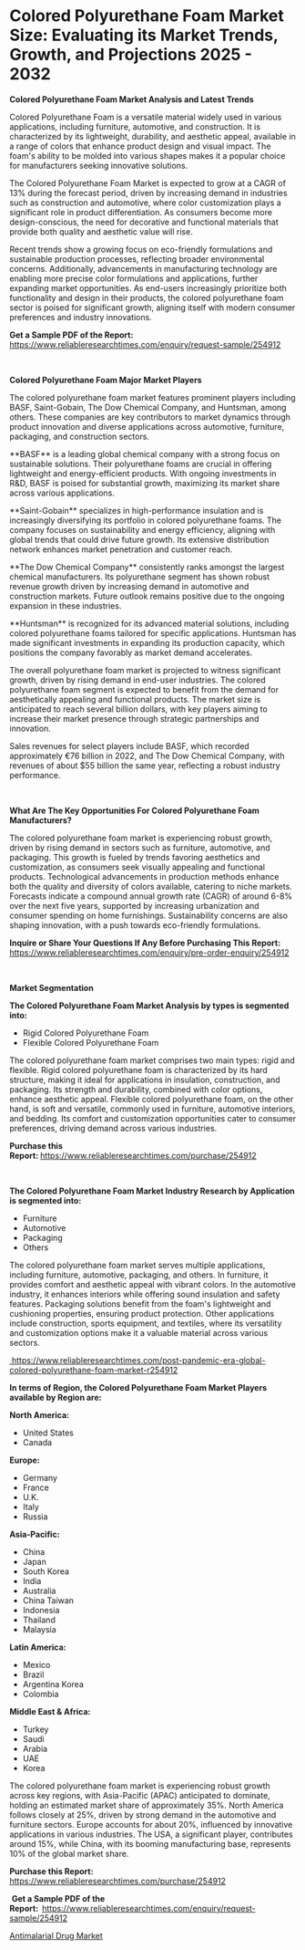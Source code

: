 <p><h1>Colored Polyurethane Foam Market Size: Evaluating its Market Trends, Growth, and Projections 2025 - 2032</h1></p><p><strong>Colored Polyurethane Foam Market Analysis and Latest Trends</strong></p>
<p><p>Colored Polyurethane Foam is a versatile material widely used in various applications, including furniture, automotive, and construction. It is characterized by its lightweight, durability, and aesthetic appeal, available in a range of colors that enhance product design and visual impact. The foam's ability to be molded into various shapes makes it a popular choice for manufacturers seeking innovative solutions.</p><p>The Colored Polyurethane Foam Market is expected to grow at a CAGR of 13% during the forecast period, driven by increasing demand in industries such as construction and automotive, where color customization plays a significant role in product differentiation. As consumers become more design-conscious, the need for decorative and functional materials that provide both quality and aesthetic value will rise.</p><p>Recent trends show a growing focus on eco-friendly formulations and sustainable production processes, reflecting broader environmental concerns. Additionally, advancements in manufacturing technology are enabling more precise color formulations and applications, further expanding market opportunities. As end-users increasingly prioritize both functionality and design in their products, the colored polyurethane foam sector is poised for significant growth, aligning itself with modern consumer preferences and industry innovations.</p></p>
<p><strong>Get a Sample PDF of the Report:&nbsp;</strong> <a href="https://www.reliableresearchtimes.com/enquiry/request-sample/254912?utm_campaign=3386&utm_medium=2&utm_source=Github&utm_content=ia&utm_term=30032025&utm_id=colored-polyurethane-foam">https://www.reliableresearchtimes.com/enquiry/request-sample/254912</a></p>
<p>&nbsp;</p>
<p><strong>Colored Polyurethane Foam Major Market Players</strong></p>
<p><p>The colored polyurethane foam market features prominent players including BASF, Saint-Gobain, The Dow Chemical Company, and Huntsman, among others. These companies are key contributors to market dynamics through product innovation and diverse applications across automotive, furniture, packaging, and construction sectors.</p><p>**BASF** is a leading global chemical company with a strong focus on sustainable solutions. Their polyurethane foams are crucial in offering lightweight and energy-efficient products. With ongoing investments in R&D, BASF is poised for substantial growth, maximizing its market share across various applications.</p><p>**Saint-Gobain** specializes in high-performance insulation and is increasingly diversifying its portfolio in colored polyurethane foams. The company focuses on sustainability and energy efficiency, aligning with global trends that could drive future growth. Its extensive distribution network enhances market penetration and customer reach.</p><p>**The Dow Chemical Company** consistently ranks amongst the largest chemical manufacturers. Its polyurethane segment has shown robust revenue growth driven by increasing demand in automotive and construction markets. Future outlook remains positive due to the ongoing expansion in these industries.</p><p>**Huntsman** is recognized for its advanced material solutions, including colored polyurethane foams tailored for specific applications. Huntsman has made significant investments in expanding its production capacity, which positions the company favorably as market demand accelerates.</p><p>The overall polyurethane foam market is projected to witness significant growth, driven by rising demand in end-user industries. The colored polyurethane foam segment is expected to benefit from the demand for aesthetically appealing and functional products. The market size is anticipated to reach several billion dollars, with key players aiming to increase their market presence through strategic partnerships and innovation.</p><p>Sales revenues for select players include BASF, which recorded approximately €76 billion in 2022, and The Dow Chemical Company, with revenues of about $55 billion the same year, reflecting a robust industry performance.</p></p>
<p>&nbsp;</p>
<p><strong>What Are The Key Opportunities For Colored Polyurethane Foam Manufacturers?</strong></p>
<p><p>The colored polyurethane foam market is experiencing robust growth, driven by rising demand in sectors such as furniture, automotive, and packaging. This growth is fueled by trends favoring aesthetics and customization, as consumers seek visually appealing and functional products. Technological advancements in production methods enhance both the quality and diversity of colors available, catering to niche markets. Forecasts indicate a compound annual growth rate (CAGR) of around 6-8% over the next five years, supported by increasing urbanization and consumer spending on home furnishings. Sustainability concerns are also shaping innovation, with a push towards eco-friendly formulations.</p></p>
<p><strong>Inquire or Share Your Questions If Any Before Purchasing This Report:</strong> <a href="https://www.reliableresearchtimes.com/enquiry/pre-order-enquiry/254912?utm_campaign=3386&utm_medium=2&utm_source=Github&utm_content=ia&utm_term=30032025&utm_id=colored-polyurethane-foam">https://www.reliableresearchtimes.com/enquiry/pre-order-enquiry/254912</a></p>
<p>&nbsp;</p>
<p><strong>Market Segmentation</strong></p>
<p><strong>The Colored Polyurethane Foam Market Analysis by types is segmented into:</strong></p>
<p><ul><li>Rigid Colored Polyurethane Foam</li><li>Flexible Colored Polyurethane Foam</li></ul></p>
<p><p>The colored polyurethane foam market comprises two main types: rigid and flexible. Rigid colored polyurethane foam is characterized by its hard structure, making it ideal for applications in insulation, construction, and packaging. Its strength and durability, combined with color options, enhance aesthetic appeal. Flexible colored polyurethane foam, on the other hand, is soft and versatile, commonly used in furniture, automotive interiors, and bedding. Its comfort and customization opportunities cater to consumer preferences, driving demand across various industries.</p></p>
<p><strong>Purchase this Report:&nbsp;</strong><a href="https://www.reliableresearchtimes.com/purchase/254912?utm_campaign=3386&utm_medium=2&utm_source=Github&utm_content=ia&utm_term=30032025&utm_id=colored-polyurethane-foam">https://www.reliableresearchtimes.com/purchase/254912</a></p>
<p>&nbsp;</p>
<p><strong>The Colored Polyurethane Foam Market Industry Research by Application is segmented into:</strong></p>
<p><ul><li>Furniture</li><li>Automotive</li><li>Packaging</li><li>Others</li></ul></p>
<p><p>The colored polyurethane foam market serves multiple applications, including furniture, automotive, packaging, and others. In furniture, it provides comfort and aesthetic appeal with vibrant colors. In the automotive industry, it enhances interiors while offering sound insulation and safety features. Packaging solutions benefit from the foam's lightweight and cushioning properties, ensuring product protection. Other applications include construction, sports equipment, and textiles, where its versatility and customization options make it a valuable material across various sectors.</p></p>
<p><a href="https://www.reliableresearchtimes.com/post-pandemic-era-global-colored-polyurethane-foam-market-r254912?utm_campaign=3386&utm_medium=2&utm_source=Github&utm_content=ia&utm_term=30032025&utm_id=colored-polyurethane-foam">&nbsp;https://www.reliableresearchtimes.com/post-pandemic-era-global-colored-polyurethane-foam-market-r254912</a></p>
<p><strong>In terms of Region, the Colored Polyurethane Foam Market Players available by Region are:</strong></p>
<p>
    <p> <strong> North America: </strong>
        <ul>
            <li>United States</li>
            <li>Canada</li>
        </ul>
        </p> 
    <p> <strong> Europe: </strong>
        <ul>
            <li>Germany</li>
            <li>France</li>
            <li>U.K.</li>
            <li>Italy</li>
            <li>Russia</li>
        </ul>
        </p> 
    <p> <strong> Asia-Pacific: </strong>
        <ul>
            <li>China</li>
            <li>Japan</li>
            <li>South Korea</li>
            <li>India</li>
            <li>Australia</li>
            <li>China Taiwan</li>
            <li>Indonesia</li>
            <li>Thailand</li>
            <li>Malaysia</li>
        </ul>
        </p> 
    <p> <strong> Latin America: </strong>
        <ul>
            <li>Mexico</li>
            <li>Brazil</li>
            <li>Argentina Korea</li>
            <li>Colombia</li>
        </ul>
        </p> 
    <p> <strong> Middle East & Africa: </strong>
        <ul>
            <li>Turkey</li>
            <li>Saudi</li>
            <li>Arabia</li>
            <li>UAE</li>
            <li>Korea</li>
        </ul>
    </p>
    </p>
<p><p>The colored polyurethane foam market is experiencing robust growth across key regions, with Asia-Pacific (APAC) anticipated to dominate, holding an estimated market share of approximately 35%. North America follows closely at 25%, driven by strong demand in the automotive and furniture sectors. Europe accounts for about 20%, influenced by innovative applications in various industries. The USA, a significant player, contributes around 15%, while China, with its booming manufacturing base, represents 10% of the global market share.</p></p>
<p><strong>Purchase this Report: </strong><a href="https://www.reliableresearchtimes.com/purchase/254912?utm_campaign=3386&utm_medium=2&utm_source=Github&utm_content=ia&utm_term=30032025&utm_id=colored-polyurethane-foam">https://www.reliableresearchtimes.com/purchase/254912</a></p>
<p>&nbsp;<strong>Get a Sample PDF of the Report:&nbsp;&nbsp;</strong><a href="https://www.reliableresearchtimes.com/enquiry/request-sample/254912?utm_campaign=3386&utm_medium=2&utm_source=Github&utm_content=ia&utm_term=30032025&utm_id=colored-polyurethane-foam">https://www.reliableresearchtimes.com/enquiry/request-sample/254912</a></p>
<p><strong></strong></p>
<p><p><a href="https://github.com/mudgeadamsvx/Market-Research-Report-List-1/blob/main/antimalarial-drug-market.md?utm_campaign=3386&utm_medium=2&utm_source=Github&utm_content=ia&utm_term=30032025&utm_id=colored-polyurethane-foam">Antimalarial Drug Market</a></p></p>